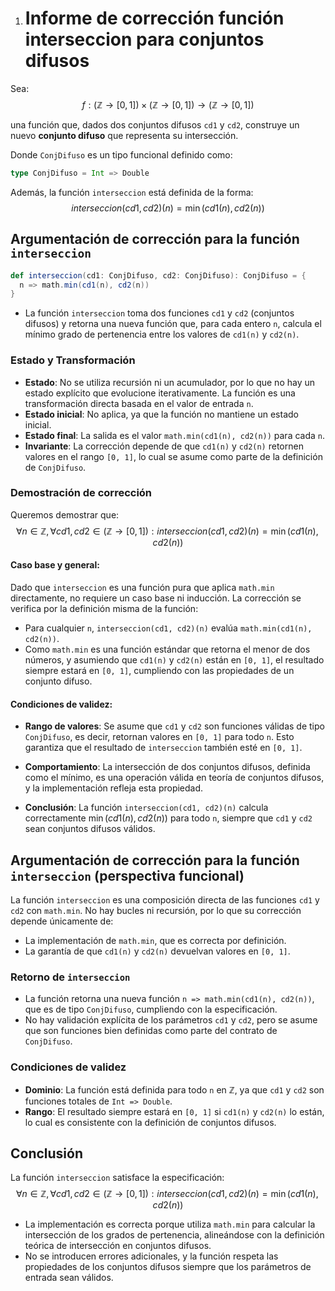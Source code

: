 1. # Informe de corrección función interseccion para conjuntos difusos



Sea: $$f: (\mathbb{Z} \to [0,1]) \times (\mathbb{Z} \to [0,1]) \to (\mathbb{Z} \to [0,1])$$

una función que, dados dos conjuntos difusos `cd1` y `cd2`, construye un nuevo **conjunto difuso** que representa su intersección.

Donde `ConjDifuso` es un tipo funcional definido como:
```scala
type ConjDifuso = Int => Double
```
Además, la función `interseccion` está definida de la forma:
$$
interseccion(cd1, cd2)(n) = \min(cd1(n), cd2(n))
$$

## Argumentación de corrección para la función `interseccion`

```scala
def interseccion(cd1: ConjDifuso, cd2: ConjDifuso): ConjDifuso = {
  n => math.min(cd1(n), cd2(n))
}
```

- La función `interseccion` toma dos funciones `cd1` y `cd2` (conjuntos difusos) y retorna una nueva función que, para cada entero `n`, calcula el mínimo grado de pertenencia entre los valores de `cd1(n)` y `cd2(n)`.

### Estado y Transformación

- **Estado**: No se utiliza recursión ni un acumulador, por lo que no hay un estado explícito que evolucione iterativamente. La función es una transformación directa basada en el valor de entrada `n`.
- **Estado inicial**: No aplica, ya que la función no mantiene un estado inicial.
- **Estado final**: La salida es el valor `math.min(cd1(n), cd2(n))` para cada `n`.
- **Invariante**: La corrección depende de que `cd1(n)` y `cd2(n)` retornen valores en el rango `[0, 1]`, lo cual se asume como parte de la definición de `ConjDifuso`.

### Demostración de corrección

Queremos demostrar que:
$$
\forall n \in \mathbb{Z}, \forall cd1, cd2 \in (\mathbb{Z} \to [0,1]) : interseccion(cd1, cd2)(n) = \min(cd1(n), cd2(n))
$$

#### Caso base y general:
Dado que `interseccion` es una función pura que aplica `math.min` directamente, no requiere un caso base ni inducción. La corrección se verifica por la definición misma de la función:
- Para cualquier `n`, `interseccion(cd1, cd2)(n)` evalúa `math.min(cd1(n), cd2(n))`.
- Como `math.min` es una función estándar que retorna el menor de dos números, y asumiendo que `cd1(n)` y `cd2(n)` están en `[0, 1]`, el resultado siempre estará en `[0, 1]`, cumpliendo con las propiedades de un conjunto difuso.

#### Condiciones de validez:
- **Rango de valores**: Se asume que `cd1` y `cd2` son funciones válidas de tipo `ConjDifuso`, es decir, retornan valores en `[0, 1]` para todo `n`. Esto garantiza que el resultado de `interseccion` también esté en `[0, 1]`.
- **Comportamiento**: La intersección de dos conjuntos difusos, definida como el mínimo, es una operación válida en teoría de conjuntos difusos, y la implementación refleja esta propiedad.

- **Conclusión**: La función `interseccion(cd1, cd2)(n)` calcula correctamente $\min(cd1(n), cd2(n))$ para todo `n`, siempre que `cd1` y `cd2` sean conjuntos difusos válidos.

## Argumentación de corrección para la función `interseccion` (perspectiva funcional)

La función `interseccion` es una composición directa de las funciones `cd1` y `cd2` con `math.min`. No hay bucles ni recursión, por lo que su corrección depende únicamente de:
- La implementación de `math.min`, que es correcta por definición.
- La garantía de que `cd1(n)` y `cd2(n)` devuelvan valores en `[0, 1]`.

### Retorno de `interseccion`
- La función retorna una nueva función `n => math.min(cd1(n), cd2(n))`, que es de tipo `ConjDifuso`, cumpliendo con la especificación.
- No hay validación explícita de los parámetros `cd1` y `cd2`, pero se asume que son funciones bien definidas como parte del contrato de `ConjDifuso`.

### Condiciones de validez
- **Dominio**: La función está definida para todo `n` en $\mathbb{Z}$, ya que `cd1` y `cd2` son funciones totales de `Int => Double`.
- **Rango**: El resultado siempre estará en `[0, 1]` si `cd1(n)` y `cd2(n)` lo están, lo cual es consistente con la definición de conjuntos difusos.

## Conclusión
La función `interseccion` satisface la especificación:
$$
\forall n \in \mathbb{Z}, \forall cd1, cd2 \in (\mathbb{Z} \to [0,1]) : interseccion(cd1, cd2)(n) = \min(cd1(n), cd2(n))
$$
- La implementación es correcta porque utiliza `math.min` para calcular la intersección de los grados de pertenencia, alineándose con la definición teórica de intersección en conjuntos difusos.
- No se introducen errores adicionales, y la función respeta las propiedades de los conjuntos difusos siempre que los parámetros de entrada sean válidos.